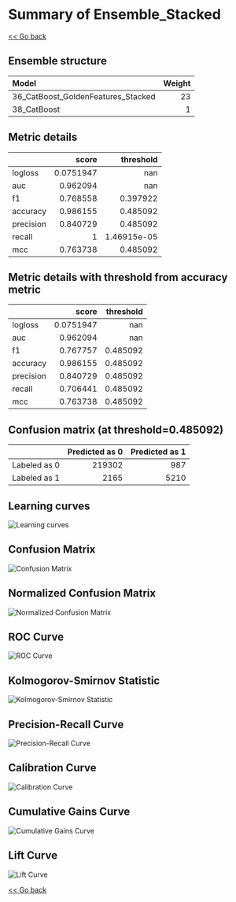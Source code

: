 # Summary of Ensemble_Stacked

[<< Go back](../README.md)


## Ensemble structure
| Model                              |   Weight |
|:-----------------------------------|---------:|
| 36_CatBoost_GoldenFeatures_Stacked |       23 |
| 38_CatBoost                        |        1 |

## Metric details
|           |     score |     threshold |
|:----------|----------:|--------------:|
| logloss   | 0.0751947 | nan           |
| auc       | 0.962094  | nan           |
| f1        | 0.768558  |   0.397922    |
| accuracy  | 0.986155  |   0.485092    |
| precision | 0.840729  |   0.485092    |
| recall    | 1         |   1.46915e-05 |
| mcc       | 0.763738  |   0.485092    |


## Metric details with threshold from accuracy metric
|           |     score |   threshold |
|:----------|----------:|------------:|
| logloss   | 0.0751947 |  nan        |
| auc       | 0.962094  |  nan        |
| f1        | 0.767757  |    0.485092 |
| accuracy  | 0.986155  |    0.485092 |
| precision | 0.840729  |    0.485092 |
| recall    | 0.706441  |    0.485092 |
| mcc       | 0.763738  |    0.485092 |


## Confusion matrix (at threshold=0.485092)
|              |   Predicted as 0 |   Predicted as 1 |
|:-------------|-----------------:|-----------------:|
| Labeled as 0 |           219302 |              987 |
| Labeled as 1 |             2165 |             5210 |

## Learning curves
![Learning curves](learning_curves.png)
## Confusion Matrix

![Confusion Matrix](confusion_matrix.png)


## Normalized Confusion Matrix

![Normalized Confusion Matrix](confusion_matrix_normalized.png)


## ROC Curve

![ROC Curve](roc_curve.png)


## Kolmogorov-Smirnov Statistic

![Kolmogorov-Smirnov Statistic](ks_statistic.png)


## Precision-Recall Curve

![Precision-Recall Curve](precision_recall_curve.png)


## Calibration Curve

![Calibration Curve](calibration_curve_curve.png)


## Cumulative Gains Curve

![Cumulative Gains Curve](cumulative_gains_curve.png)


## Lift Curve

![Lift Curve](lift_curve.png)



[<< Go back](../README.md)
